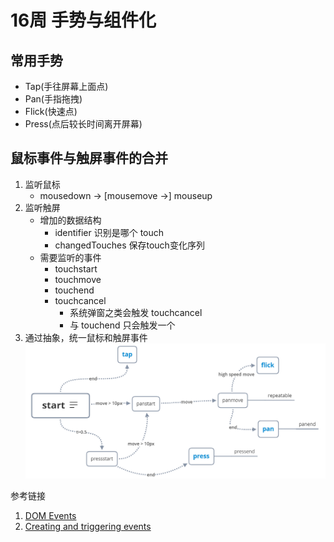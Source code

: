 # 16周 手势与组件化

## 常用手势

- Tap(手往屏幕上面点)
- Pan(手指拖拽)
- Flick(快速点)
- Press(点后较长时间离开屏幕)
  


## 鼠标事件与触屏事件的合并

1. 监听鼠标
   - mousedown -> [mousemove ->] mouseup
2. 监听触屏
   - 增加的数据结构
      - identifier 识别是哪个 touch
      - changedTouches 保存touch变化序列
   - 需要监听的事件
      - touchstart
      - touchmove
      - touchend
      - touchcancel
         - 系统弹窗之类会触发 touchcancel
         - 与 touchend 只会触发一个
3. 通过抽象，统一鼠标和触屏事件
![状态转换图](./gesture/commongestures.png)

参考链接
1. [DOM Events](https://developer.mozilla.org/en-US/docs/Web/Events)
2. [Creating and triggering events](https://developer.mozilla.org/en-US/docs/Web/Guide/Events/Creating_and_triggering_events)
